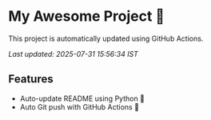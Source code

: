 # My Awesome Project 🚀

This project is automatically updated using GitHub Actions.

_Last updated: 2025-07-31 15:56:34 IST_

## Features
- Auto-update README using Python 🐍
- Auto Git push with GitHub Actions 🤖
